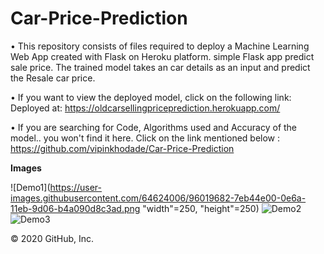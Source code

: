 # Car-Price-Prediction

• This repository consists of files required to deploy a Machine Learning Web App created with Flask on Heroku platform. simple Flask app predict sale price. The trained model takes an car details as an input and predict the Resale car price.

• If you want to view the deployed model, click on the following link: Deployed at: https://oldcarsellingpriceprediction.herokuapp.com/

• If you are searching for Code, Algorithms used and Accuracy of the model.. you won't find it here. Click on the link mentioned below : https://github.com/vipinkhodade/Car-Price-Prediction 

**Images**

![Demo1](https://user-images.githubusercontent.com/64624006/96019682-7eb44e00-0e6a-11eb-9d06-b4a090d8c3ad.png "width"=250, "height"=250)
![Demo2](https://user-images.githubusercontent.com/64624006/96019830-b9b68180-0e6a-11eb-949a-7b3e6794131e.png)
![Demo3](https://user-images.githubusercontent.com/64624006/96019854-c044f900-0e6a-11eb-9ee5-c08fc80be52a.png)

© 2020 GitHub, Inc.
